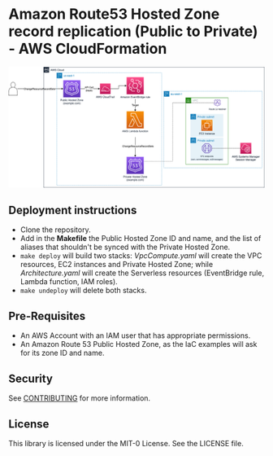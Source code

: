 # Amazon Route53 Hosted Zone record replication (Public to Private) - AWS CloudFormation

![Architecture](../image/route53-sync.png "Solution's diagram")

## Deployment instructions

* Clone the repository.
* Add in the **Makefile** the Public Hosted Zone ID and name, and the list of aliases that shouldn't be synced with the Private Hosted Zone.
* `make deploy` will build two stacks: *VpcCompute.yaml* will create the VPC resources, EC2 instances and Private Hosted Zone; while *Architecture.yaml* will create the Serverless resources (EventBridge rule, Lambda function, IAM roles).
* `make undeploy` will delete both stacks.

## Pre-Requisites

* An AWS Account with an IAM user that has appropriate permissions.
* An Amazon Route 53 Public Hosted Zone, as the IaC examples will ask for its zone ID and name.

## Security

See [CONTRIBUTING](../CONTRIBUTING.md#security-issue-notifications) for more information.

## License

This library is licensed under the MIT-0 License. See the LICENSE file.